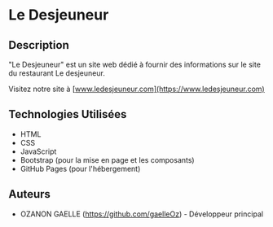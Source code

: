 # Le Desjeuneur

## Description
"Le Desjeuneur" est un site web dédié à fournir des informations sur le site du restaurant Le desjeuneur.

Visitez notre site à [www.ledesjeuneur.com](https://www.ledesjeuneur.com)


## Technologies Utilisées
- HTML
- CSS
- JavaScript
- Bootstrap (pour la mise en page et les composants)
- GitHub Pages (pour l'hébergement)


## Auteurs
- OZANON GAELLE (https://github.com/gaelleOz) - Développeur principal
  
